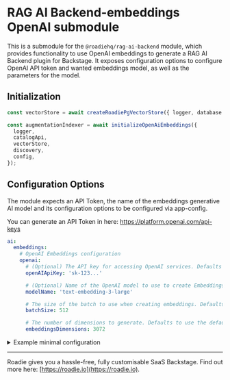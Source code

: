 # RAG AI Backend-embeddings OpenAI submodule

This is a submodule for the `@roadiehq/rag-ai-backend` module, which provides functionality to use OpenAI embeddings to generate a RAG AI Backend plugin for Backstage. It exposes configuration options to configure OpenAI API token and wanted embeddings model, as well as the parameters for the model.

## Initialization

```typescript
const vectorStore = await createRoadiePgVectorStore({ logger, database });

const augmentationIndexer = await initializeOpenAiEmbeddings({
  logger,
  catalogApi,
  vectorStore,
  discovery,
  config,
});
```

>

## Configuration Options

The module expects an API Token, the name of the embeddings generative AI model and its configuration options to be configured via app-config.

You can generate an API Token in here: https://platform.openai.com/api-keys

```yaml
ai:
  embeddings:
    # OpenAI Embeddings configuration
    openai:
      # (Optional) The API key for accessing OpenAI services. Defaults to process.env.OPENAI_API_KEY
      openAIApiKey: 'sk-123...'

      # (Optional) Name of the OpenAI model to use to create Embeddings. Defaults to text-embedding-3-large
      modelName: 'text-embedding-3-large'

      # The size of the batch to use when creating embeddings. Defaults to 512, max is 2048
      batchSize: 512

      # The number of dimensions to generate. Defaults to use the default value from the chosen model
      embeddingsDimensions: 3072
```

<details><summary>Example minimal configuration</summary>

```yaml
ai:
  embeddings:
    openAI: {} # uses env variable OPENAI_API_KEY for API key, model 'text-embedding-3-large' for embeddings creation model
```

</details>

---

Roadie gives you a hassle-free, fully customisable SaaS Backstage. Find out more here: [https://roadie.io](https://roadie.io).
